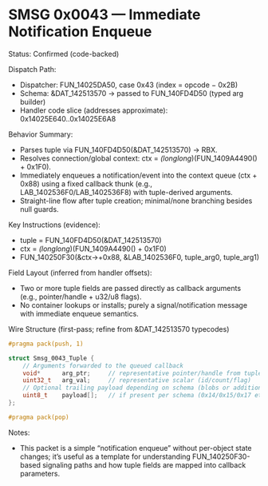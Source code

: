 # SMSG 0x0043 — Immediate Notification Enqueue

Status: Confirmed (code-backed)

Dispatch Path:
- Dispatcher: FUN_14025DA50, case 0x43 (index = opcode − 0x2B)
- Schema: &DAT_142513570 → passed to FUN_140FD4D50 (typed arg builder)
- Handler code slice (addresses approximate): 0x14025E640..0x14025E6A8

Behavior Summary:
- Parses tuple via FUN_140FD4D50(&DAT_142513570) → RBX.
- Resolves connection/global context: ctx = *(longlong*)(FUN_1409A4490() + 0x1F0).
- Immediately enqueues a notification/event into the context queue (ctx + 0x88) using a fixed callback thunk (e.g., LAB_1402536F0/LAB_1402536F8) with tuple-derived arguments.
- Straight-line flow after tuple creation; minimal/none branching besides null guards.

Key Instructions (evidence):
- tuple = FUN_140FD4D50(&DAT_142513570)
- ctx = *(longlong*)(FUN_1409A4490() + 0x1F0)
- FUN_140250F30(&ctx->+0x88, &LAB_1402536F0, tuple_arg0, tuple_arg1)

Field Layout (inferred from handler offsets):
- Two or more tuple fields are passed directly as callback arguments (e.g., pointer/handle + u32/u8 flags).
- No container lookups or installs; purely a signal/notification message with immediate enqueue semantics.

Wire Structure (first-pass; refine from &DAT_142513570 typecodes)

```cpp
#pragma pack(push, 1)

struct Smsg_0043_Tuple {
    // Arguments forwarded to the queued callback
    void*      arg_ptr;     // representative pointer/handle from tuple
    uint32_t   arg_val;     // representative scalar (id/count/flag)
    // Optional trailing payload depending on schema (blobs or additional scalars)
    uint8_t    payload[];   // if present per schema (0x14/0x15/0x17 etc.)
};

#pragma pack(pop)
```

Notes:
- This packet is a simple “notification enqueue” without per-object state changes; it’s useful as a template for understanding FUN_140250F30-based signaling paths and how tuple fields are mapped into callback parameters.
